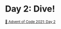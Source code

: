 # Day 2: Dive!

<sup>
  <a href="https://adventofcode.com/2021/day/2">🔗 Advent of Code 2021: Day 2</a>
</sup><br><br>

